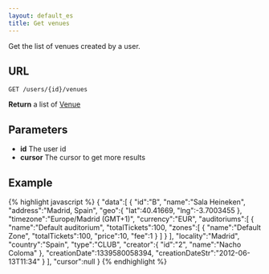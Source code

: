 ```yaml
---
layout: default_es
title: Get venues
---
```


Get the list of venues created by a user.

## URL

```
GET /users/{id}/venues
```

**Return** a list of [Venue](/datatypes#venue)

## Parameters

* **id** The user id
* **cursor** The cursor to get more results


## Example

{% highlight javascript %}
{
   "data":[
      {
         "id":"B",
         "name":"Sala Heineken",
         "address":"Madrid, Spain",
         "geo":{
            "lat":40.41669,
            "lng":-3.7003455
         },
         "timezone":"Europe/Madrid (GMT+1)",
         "currency":"EUR",
         "auditoriums":[
            {
               "name":"Default auditorium",
               "totalTickets":100,
               "zones":[
                  {
                     "name":"Default Zone",
                     "totalTickets":100,
                     "price":10,
                     "fee":1
                  }
               ]
            }
         ],
         "locality":"Madrid",
         "country":"Spain",
         "type":"CLUB",
         "creator":{
            "id":"2",
            "name":"Nacho Coloma"
         },
         "creationDate":1339580058394,
         "creationDateStr":"2012-06-13T11:34"
      }
   ],
   "cursor":null
}
{% endhighlight %}
